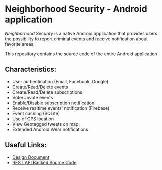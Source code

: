 # Neighborhood Security - Android application

*Neighborhood Security* is a native Android application that provides users the possibility
to report criminal events and receive notification about favorite areas.

This repository contains the source code of the entire Android application

## Characteristics:
- User authentication (Email, Facebook, Google)
- Create/Read/Delete events
- Create/Read/Delete subscriptions
- Vote/Unvote events
- Enable/Disable subscription notification
- Receive realtime events' notification (Firebase)
- Event caching (SQLite)
- Use of GPS location
- View Geotagged tweets on map
- Extended Android Wear notifications

## Useful Links:
- [Design Document](https://github.com/ripa1993/Neighborhood-Security-DD)
- [REST API Backed Source Code](https://github.com/ripa1993/NeighborhoodSecurityBackend)
